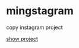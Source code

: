 # mingstagram

copy instagram project

[show project]([mingstagram.netlify.com](https://mingstagram.netlify.com/))

